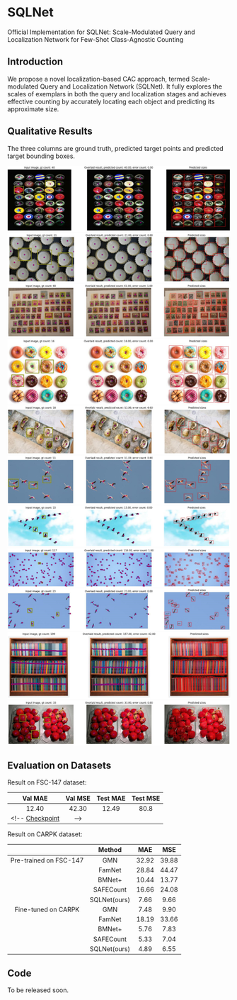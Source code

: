 # SQLNet

Official Implementation for SQLNet: Scale-Modulated Query and Localization Network for Few-Shot Class-Agnostic Counting

## Introduction

We propose a novel localization-based  CAC approach, termed Scale-modulated Query and Localization Network (SQLNet). It fully explores the scales of exemplars in both the query and localization stages and achieves effective counting by accurately locating each object and predicting its approximate size.

## Qualitative Results

The three columns are ground truth, predicted target points and predicted target bounding boxes.

![image1](asserts/example(1).png)
![image2](asserts/example(2).png)
![image3](asserts/example(3).png)
![image4](asserts/example(4).png)
![image5](asserts/example(5).png)
![image6](asserts/example(6).png)
![image7](asserts/example(7).png)
![image8](asserts/example(8).png)
![image9](asserts/example(9).png)
![image10](asserts/example(10).png)
![image11](asserts/example(11).png)


## Evaluation on Datasets

Result on FSC-147 dataset:

| Val MAE | Val MSE | Test MAE | Test MSE | 
| :-----: | :-----: | :------: | :------: |
|  12.40    |  42.30    |   12.49    |   80.8    | 
<!-- [Checkpoint]() | -->

Result on CARPK dataset:

|                        |    Method   |  MAE  |  MSE  |
|:----------------------:|:-----------:|:-----:|:-----:|
| Pre-trained on FSC-147 |     GMN     | 32.92 | 39.88 |
|                        |    FamNet   | 28.84 | 44.47 |
|                        |    BMNet+   | 10.44 | 13.77 |
|                        |  SAFECount  | 16.66 | 24.08 |
|                        | SQLNet(ours) |  7.66 |  9.66 |
|   Fine-tuned on CARPK  |     GMN     |  7.48 |  9.90 |
|                        |    FamNet   | 18.19 | 33.66 |
|                        |    BMNet+   |  5.76 |  7.83 |
|                        |  SAFECount  |  5.33 |  7.04 |
|                        | SQLNet(ours) |  4.89 |  6.55 |

## Code

To be released soon.


